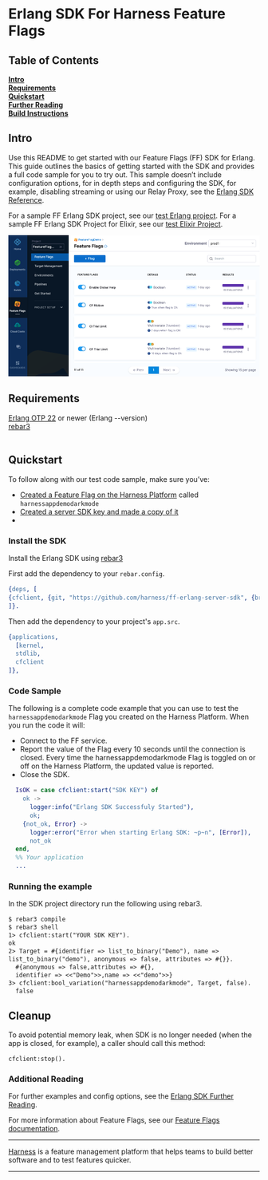 Erlang SDK For Harness Feature Flags
========================

## Table of Contents
**[Intro](#Intro)**<br>
**[Requirements](#Requirements)**<br>
**[Quickstart](#Quickstart)**<br>
**[Further Reading](docs/further_reading.md)**<br>
**[Build Instructions](docs/build.md)**<br>


## Intro

Use this README to get started with our Feature Flags (FF) SDK for Erlang. This guide outlines the basics of getting started with the SDK and provides a full code sample for you to try out.
This sample doesn’t include configuration options, for in depth steps and configuring the SDK, for example, disabling streaming or using our Relay Proxy, see the  [Erlang SDK Reference](https://ngdocs.harness.io/article/hwoxb6x2oe-Erlang-sdk-reference).

For a sample FF Erlang SDK project, see our [test Erlang project](examples/getting_started/getting_started.erl).
For a sample FF Erlang SDK Project for Elixir, see our [test Elixir Project](https://github.com/harness/ff-elixir-server-sample).

![FeatureFlags](https://github.com/harness/ff-erlang-server-sdk/raw/main/docs/images/ff-gui.png)

## Requirements

[Erlang OTP 22]() or newer (Erlang --version)<br>
[rebar3]()<br>
<br>

## Quickstart
To follow along with our test code sample, make sure you’ve:

- [Created a Feature Flag on the Harness Platform](https://ngdocs.harness.io/article/1j7pdkqh7j-create-a-feature-flag) called `harnessappdemodarkmode`
- [Created a server SDK key and made a copy of it](https://ngdocs.harness.io/article/1j7pdkqh7j-create-a-feature-flag#step_3_create_an_sdk_key)
-
### Install the SDK
Install the Erlang SDK using [rebar3](https://www.rebar3.org/)

First add the dependency to your `rebar.config`.
```Erlang
{deps, [
{cfclient, {git, "https://github.com/harness/ff-erlang-server-sdk", {branch, "0.1.0"}}}
]}.
```
Then add the dependency to your project's `app.src`.
```Erlang
{applications,
  [kernel,
  stdlib,
  cfclient
]},
```

### Code Sample
The following is a complete code example that you can use to test the `harnessappdemodarkmode` Flag you created on the Harness Platform. When you run the code it will:
- Connect to the FF service.
- Report the value of the Flag every 10 seconds until the connection is closed. Every time the harnessappdemodarkmode Flag is toggled on or off on the Harness Platform, the updated value is reported.
- Close the SDK.

```Erlang
  IsOK = case cfclient:start("SDK KEY") of
    ok ->
      logger:info("Erlang SDK Successfuly Started"),
      ok;
    {not_ok, Error} ->
      logger:error("Error when starting Erlang SDK: ~p~n", [Error]),
      not_ok
  end,
  %% Your application
  ...
```

### Running the example

In the SDK project directory run the following using rebar3.
```
$ rebar3 compile
$ rebar3 shell
1> cfclient:start("YOUR SDK KEY").
ok
2> Target = #{identifier => list_to_binary("Demo"), name => list_to_binary("demo"), anonymous => false, attributes => #{}}.       
  #{anonymous => false,attributes => #{},
  identifier => <<"Demo">>,name => <<"demo">>}
3> cfclient:bool_variation("harnessappdemodarkmode", Target, false). 
  false
```

## Cleanup
To avoid potential memory leak, when SDK is no longer needed
(when the app is closed, for example), a caller should call this method:

```
cfclient:stop().
```

### Additional Reading

For further examples and config options, see the [Erlang SDK Further Reading](https://github.com/harness/ff-erlang-server-sdk/raw/main/docs/further_reading.md).

For more information about Feature Flags, see our [Feature Flags documentation](https://ngdocs.harness.io/article/0a2u2ppp8s-getting-started-with-feature-flags).

-------------------------
[Harness](https://www.harness.io/) is a feature management platform that helps teams to build better software and to
test features quicker.

-------------------------
